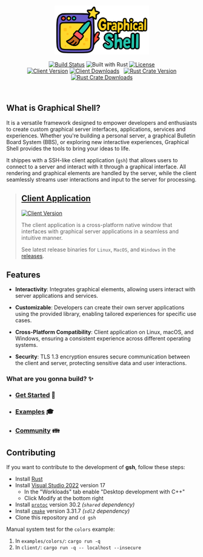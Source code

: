 <div align="center">
  <img src="assets/logo.png" alt="Graphical Shell Logo" height="130">
</div>
<p align="center">
	<a href="https://github.com/WilliamRagstad/gsh/actions"><img src="https://img.shields.io/github/actions/workflow/status/WilliamRagstad/gsh/rust.yml?style=flat-square&color=6b0" alt="Build Status"></a>
    <img src="https://img.shields.io/badge/built_with-Rust-dca282.svg?style=flat-square" alt="Built with Rust">
    <a href="https://github.com/WilliamRagstad/gsh/blob/main/LICENSE"><img src="https://img.shields.io/badge/license-MIT-00bfff.svg?style=flat-square" alt="License"></a>
	<br>
    <a href="https://github.com/WilliamRagstad/gsh/releases/latest"><img src="https://img.shields.io/github/v/release/WilliamRagstad/gsh?color=%23ff00a0&include_prereleases&label=client&sort=semver&style=flat-square" alt="Client Version"></a>
	<a href="https://github.com/WilliamRagstad/gsh/releases/latest"><img src="https://img.shields.io/github/downloads/WilliamRagstad/gsh/total?color=6b0&label=client dls&sort=semver&style=flat-square" alt="Client Downloads"></a>
	&nbsp;
	<a href="https://crates.io/crates/libgsh"><img src="https://img.shields.io/crates/v/libgsh?color=%23ff00a0&label=libgsh&style=flat-square" alt="Rust Crate Version"></a>
	<a href="https://crates.io/crates/libgsh"><img src="https://img.shields.io/crates/d/libgsh?color=6b0&label=libgsh%20dls&style=flat-square" alt="Rust Crate Downloads"></a>
</p>
<br>

## What is **Graphical Shell**?

It is a versatile framework designed to empower developers and enthusiasts to create custom graphical server interfaces, applications, services and experiences.
Whether you're building a personal server, a graphical Bulletin Board System (BBS), or exploring new interactive experiences, Graphical Shell provides the tools to bring your ideas to life.

It shippes with a SSH-like client application (`gsh`) that allows users to connect to a server and interact with it through a graphical interface.
All rendering and graphical elements are handled by the server, while the client seamlessly streams user interactions and input to the server for processing.

> ## [Client Application](client/README.md)
> <a href="https://github.com/WilliamRagstad/gsh/releases/latest"><img src="https://img.shields.io/github/v/release/WilliamRagstad/gsh?color=%23ff00a0&include_prereleases&label=client&sort=semver&style=flat-square" alt="Client Version"></a>
>
> The client application is a cross-platform native window that interfaces with graphical server applications in a seamless and intuitive manner.
>
> See latest release binaries for `Linux`, `MacOS`, and `Windows` in the [releases](https://github.com/WilliamRagstad/gsh/releases).

## Features

- **Interactivity**: Integrates graphical elements, allowing users interact with server applications and services.

- **Customizable**: Developers can create their own server applications using the provided library, enabling tailored experiences for specific use cases.

- **Cross-Platform Compatibility**: Client application on Linux, macOS, and Windows, ensuring a consistent experience across different operating systems.

- **Security**: TLS 1.3 encryption ensures secure communication between the client and server, protecting sensitive data and user interactions.

### What are you gonna build? ✨

- ### [Get Started](libgsh/README.md) 🔨

- ### [Examples](examples/) 🎓

- ### [Community](COMMUNITY.md) 👪

## Contributing

If you want to contribute to the development of **gsh**, follow these steps:

- Install [Rust](https://www.rust-lang.org/tools/install)
- Install [Visual Studio 2022](https://visualstudio.microsoft.com/downloads/) version 17
  - In the "Workloads" tab enable "Desktop development with C++"
  - Click Modify at the bottom right
- Install [`protoc`](https://github.com/protocolbuffers/protobuf/releases/) version 30.2 *(`shared` dependency)*
- Install [`cmake`](https://cmake.org/download/) version 3.31.7 *(`sdl2` dependency)*
- Clone this repository and `cd gsh`

Manual system test for the `colors` example:

1. In `examples/colors/`: `cargo run -q`
2. In `client/`: `cargo run -q -- localhost --insecure`
